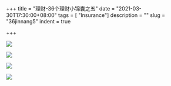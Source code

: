 +++
title = "理财-36个理财小锦囊之五"
date = "2021-03-30T17:30:00+08:00"
tags = [ "Insurance"]
description = ""
slug = "36jinnang5"
indent = true

+++

![](https://github.com/worldofrorrim/worldofrorrim.github.io/blob/master/static/images/36jinnang104.jpg?raw=true)

![](https://github.com/worldofrorrim/worldofrorrim.github.io/blob/master/static/images/36jinnang105.jpg?raw=true)

![](https://github.com/worldofrorrim/worldofrorrim.github.io/blob/master/static/images/36jinnang106.jpg?raw=true)

![](https://github.com/worldofrorrim/worldofrorrim.github.io/blob/master/static/images/36jinnang103.jpg?raw=true)